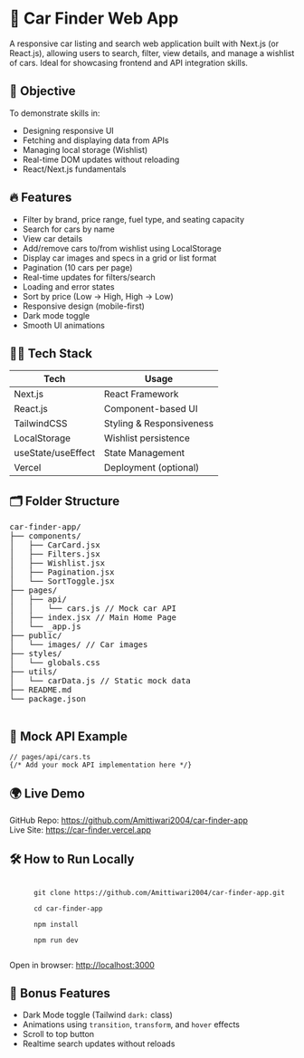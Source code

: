 <body>

  <h1>🚗 Car Finder Web App</h1>
  <p>A responsive car listing and search web application built with Next.js (or React.js), allowing users to search, filter, view details, and manage a wishlist of cars. Ideal for showcasing frontend and API integration skills.</p>

  <h2>🎯 Objective</h2>
  <p>To demonstrate skills in:</p>
  <ul>
    <li>Designing responsive UI</li>
    <li>Fetching and displaying data from APIs</li>
    <li>Managing local storage (Wishlist)</li>
    <li>Real-time DOM updates without reloading</li>
    <li>React/Next.js fundamentals</li>
  </ul>

  <h2>🔥 Features</h2>
  <ul>
    <li>Filter by brand, price range, fuel type, and seating capacity</li>
    <li>Search for cars by name</li>
    <li>View car details</li>
    <li>Add/remove cars to/from wishlist using LocalStorage</li>
    <li>Display car images and specs in a grid or list format</li>
    <li>Pagination (10 cars per page)</li>
    <li>Real-time updates for filters/search</li>
    <li>Loading and error states</li>
    <li>Sort by price (Low → High, High → Low)</li>
    <li>Responsive design (mobile-first)</li>
    <li>Dark mode toggle</li>
    <li>Smooth UI animations</li>
  </ul>

  <h2>🧑‍💻 Tech Stack</h2>
  <table>
    <thead>
      <tr><th>Tech</th><th>Usage</th></tr>
    </thead>
    <tbody>
      <tr><td>Next.js</td><td>React Framework</td></tr>
      <tr><td>React.js</td><td>Component-based UI</td></tr>
      <tr><td>TailwindCSS</td><td>Styling & Responsiveness</td></tr>
      <tr><td>LocalStorage</td><td>Wishlist persistence</td></tr>
      <tr><td>useState/useEffect</td><td>State Management</td></tr>
      <tr><td>Vercel</td><td>Deployment (optional)</td></tr>
    </tbody>
  </table>

  <h2>🗂️ Folder Structure</h2>
  <pre>
car-finder-app/
├── components/
│   ├── CarCard.jsx
│   ├── Filters.jsx
│   ├── Wishlist.jsx
│   ├── Pagination.jsx
│   └── SortToggle.jsx
├── pages/
│   ├── api/
│   │   └── cars.js // Mock car API
│   ├── index.jsx // Main Home Page
│   └── _app.js
├── public/
│   └── images/ // Car images
├── styles/
│   └── globals.css
├── utils/
│   └── carData.js // Static mock data
├── README.md
└── package.json
  </pre>

  <h2>🧪 Mock API Example</h2>
  <div class="code-block">
    <code>// pages/api/cars.ts</code>
    <br />
    <code>{/* Add your mock API implementation here */}</code>
  </div>

  <h2>🌍 Live Demo</h2>
  <p>
    GitHub Repo: <a href="https://github.com/Amittiwari2004/car-finder-app" target="_blank">https://github.com/Amittiwari2004/car-finder-app</a><br />
    Live Site: <a href="https://car-phi-flame.vercel.app/" target="_blank">https://car-finder.vercel.app</a>
  </p>

  <h2>🛠️ How to Run Locally</h2>
  <div class="code-block">
    <code>
      git clone https://github.com/Amittiwari2004/car-finder-app.git<br/>
      cd car-finder-app<br/>
      npm install<br/>
      npm run dev
    </code>
  </div>
  <p>Open in browser: <a href="http://localhost:3000" target="_blank">http://localhost:3000</a></p>

  <h2>🌙 Bonus Features</h2>
  <ul>
    <li>Dark Mode toggle (Tailwind <code>dark:</code> class)</li>
    <li>Animations using <code>transition</code>, <code>transform</code>, and <code>hover</code> effects</li>
    <li>Scroll to top button</li>
    <li>Realtime search updates without reloads</li>
  </ul>

</body>
